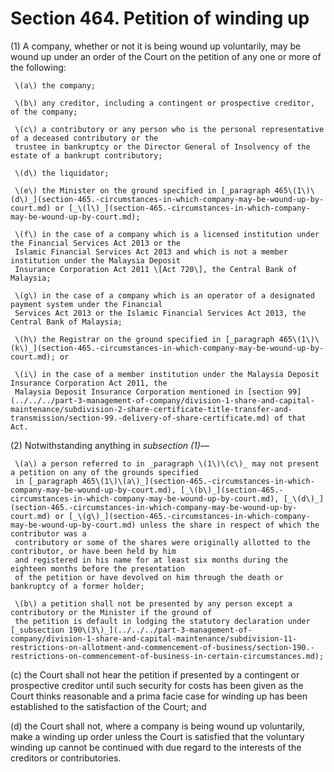 # Section 464. Petition of winding up

\(1\) A company, whether or not it is being wound up voluntarily, may be wound up under an order of the Court on the petition of any one or more of the following:

     \(a\) the company;

     \(b\) any creditor, including a contingent or prospective creditor, of the company;

     \(c\) a contributory or any person who is the personal representative of a deceased contributory or the  
     trustee in bankruptcy or the Director General of Insolvency of the estate of a bankrupt contributory;

     \(d\) the liquidator;

     \(e\) the Minister on the ground specified in [_paragraph 465\(1\)\(d\)_](section-465.-circumstances-in-which-company-may-be-wound-up-by-court.md) or [_\(l\)_](section-465.-circumstances-in-which-company-may-be-wound-up-by-court.md);

     \(f\) in the case of a company which is a licensed institution under the Financial Services Act 2013 or the  
     Islamic Financial Services Act 2013 and which is not a member institution under the Malaysia Deposit  
     Insurance Corporation Act 2011 \[Act 720\], the Central Bank of Malaysia;

     \(g\) in the case of a company which is an operator of a designated payment system under the Financial  
     Services Act 2013 or the Islamic Financial Services Act 2013, the Central Bank of Malaysia;

     \(h\) the Registrar on the ground specified in [_paragraph 465\(1\)\(k\)_](section-465.-circumstances-in-which-company-may-be-wound-up-by-court.md); or

     \(i\) in the case of a member institution under the Malaysia Deposit Insurance Corporation Act 2011, the  
     Malaysia Deposit Insurance Corporation mentioned in [section 99](../../../part-3-management-of-company/division-1-share-and-capital-maintenance/subdivision-2-share-certificate-title-transfer-and-transmission/section-99.-delivery-of-share-certificate.md) of that Act.

\(2\) Notwithstanding anything in _subsection \(1\)_—

     \(a\) a person referred to in _paragraph \(1\)\(c\)_ may not present a petition on any of the grounds specified  
     in [_paragraph 465\(1\)\(a\)_](section-465.-circumstances-in-which-company-may-be-wound-up-by-court.md), [_\(b\)_](section-465.-circumstances-in-which-company-may-be-wound-up-by-court.md), [_\(d\)_](section-465.-circumstances-in-which-company-may-be-wound-up-by-court.md) or [_\(g\)_](section-465.-circumstances-in-which-company-may-be-wound-up-by-court.md) unless the share in respect of which the contributor was a  
     contributory or some of the shares were originally allotted to the contributor, or have been held by him  
     and registered in his name for at least six months during the eighteen months before the presentation  
     of the petition or have devolved on him through the death or bankruptcy of a former holder;

     \(b\) a petition shall not be presented by any person except a contributory or the Minister if the ground of  
     the petition is default in lodging the statutory declaration under [_subsection 190\(3\)_](../../../part-3-management-of-company/division-1-share-and-capital-maintenance/subdivision-11-restrictions-on-allotment-and-commencement-of-business/section-190.-restrictions-on-commencement-of-business-in-certain-circumstances.md);

\(c\) the Court shall not hear the petition if presented by a contingent or prospective creditor until such security for costs has been given as the Court thinks reasonable and a prima facie case for winding up has been established to the satisfaction of the Court; and

\(d\) the Court shall not, where a company is being wound up voluntarily, make a winding up order unless the Court is satisfied that the voluntary winding up cannot be continued with due regard to the interests of the creditors or contributories.

